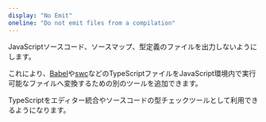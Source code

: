 ```yaml
---
display: "No Emit"
oneline: "Do not emit files from a compilation"
---
```


JavaScriptソースコード、ソースマップ、型定義のファイルを出力しないようにします。

これにより、[Babel](https://babeljs.io)や[swc](https://github.com/swc-project/swc)などのTypeScriptファイルをJavaScript環境内で実行可能なファイルへ変換するための別のツールを追加できます。

TypeScriptをエディター統合やソースコードの型チェックツールとして利用できるようになります。
